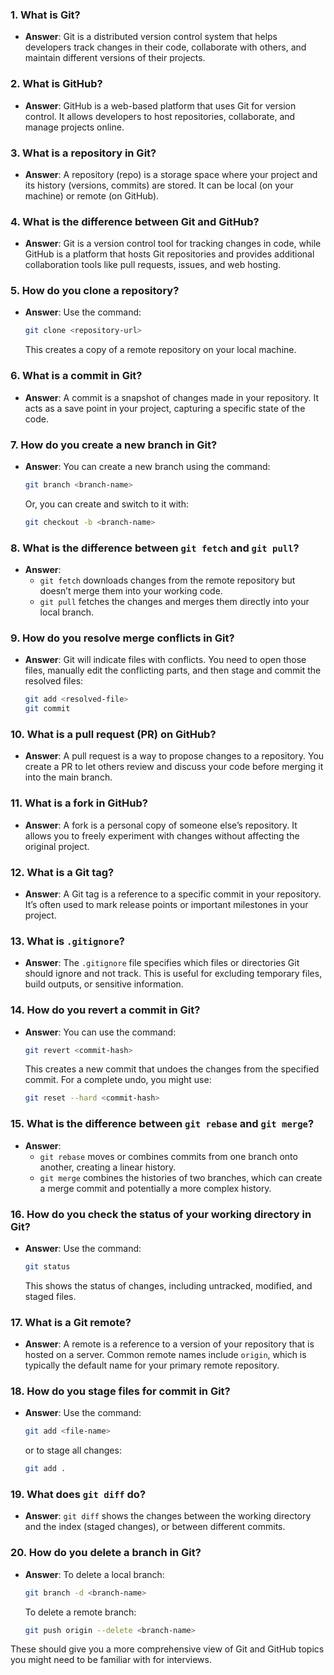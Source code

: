 ### 1. **What is Git?**
   - **Answer**: Git is a distributed version control system that helps developers track changes in their code, collaborate with others, and maintain different versions of their projects.

### 2. **What is GitHub?**
   - **Answer**: GitHub is a web-based platform that uses Git for version control. It allows developers to host repositories, collaborate, and manage projects online.

### 3. **What is a repository in Git?**
   - **Answer**: A repository (repo) is a storage space where your project and its history (versions, commits) are stored. It can be local (on your machine) or remote (on GitHub).

### 4. **What is the difference between Git and GitHub?**
   - **Answer**: Git is a version control tool for tracking changes in code, while GitHub is a platform that hosts Git repositories and provides additional collaboration tools like pull requests, issues, and web hosting.

### 5. **How do you clone a repository?**
   - **Answer**: Use the command:
     ```bash
     git clone <repository-url>
     ```
     This creates a copy of a remote repository on your local machine.

### 6. **What is a commit in Git?**
   - **Answer**: A commit is a snapshot of changes made in your repository. It acts as a save point in your project, capturing a specific state of the code.

### 7. **How do you create a new branch in Git?**
   - **Answer**: You can create a new branch using the command:
     ```bash
     git branch <branch-name>
     ```
     Or, you can create and switch to it with:
     ```bash
     git checkout -b <branch-name>
     ```

### 8. **What is the difference between `git fetch` and `git pull`?**
   - **Answer**: 
     - `git fetch` downloads changes from the remote repository but doesn’t merge them into your working code.
     - `git pull` fetches the changes and merges them directly into your local branch.

### 9. **How do you resolve merge conflicts in Git?**
   - **Answer**: Git will indicate files with conflicts. You need to open those files, manually edit the conflicting parts, and then stage and commit the resolved files:
     ```bash
     git add <resolved-file>
     git commit
     ```

### 10. **What is a pull request (PR) on GitHub?**
   - **Answer**: A pull request is a way to propose changes to a repository. You create a PR to let others review and discuss your code before merging it into the main branch.


### 11. **What is a fork in GitHub?**
   - **Answer**: A fork is a personal copy of someone else’s repository. It allows you to freely experiment with changes without affecting the original project.

### 12. **What is a Git tag?**
   - **Answer**: A Git tag is a reference to a specific commit in your repository. It’s often used to mark release points or important milestones in your project.

### 13. **What is `.gitignore`?**
   - **Answer**: The `.gitignore` file specifies which files or directories Git should ignore and not track. This is useful for excluding temporary files, build outputs, or sensitive information.

### 14. **How do you revert a commit in Git?**
   - **Answer**: You can use the command:
     ```bash
     git revert <commit-hash>
     ```
     This creates a new commit that undoes the changes from the specified commit. For a complete undo, you might use:
     ```bash
     git reset --hard <commit-hash>
     ```

### 15. **What is the difference between `git rebase` and `git merge`?**
   - **Answer**: 
     - `git rebase` moves or combines commits from one branch onto another, creating a linear history.
     - `git merge` combines the histories of two branches, which can create a merge commit and potentially a more complex history.

### 16. **How do you check the status of your working directory in Git?**
   - **Answer**: Use the command:
     ```bash
     git status
     ```
     This shows the status of changes, including untracked, modified, and staged files.

### 17. **What is a Git remote?**
   - **Answer**: A remote is a reference to a version of your repository that is hosted on a server. Common remote names include `origin`, which is typically the default name for your primary remote repository.

### 18. **How do you stage files for commit in Git?**
   - **Answer**: Use the command:
     ```bash
     git add <file-name>
     ```
     or to stage all changes:
     ```bash
     git add .
     ```

### 19. **What does `git diff` do?**
   - **Answer**: `git diff` shows the changes between the working directory and the index (staged changes), or between different commits.

### 20. **How do you delete a branch in Git?**
   - **Answer**: To delete a local branch:
     ```bash
     git branch -d <branch-name>
     ```
     To delete a remote branch:
     ```bash
     git push origin --delete <branch-name>
     ```

These should give you a more comprehensive view of Git and GitHub topics you might need to be familiar with for interviews.
